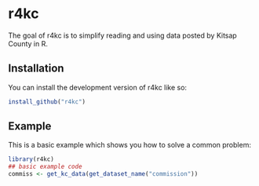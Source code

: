 
# r4kc

<!-- badges: start -->
<!-- badges: end -->

The goal of r4kc is to simplify reading and using data posted by Kitsap County in R. 

## Installation

You can install the development version of r4kc like so:

``` r
install_github("r4kc")
```

## Example

This is a basic example which shows you how to solve a common problem:

``` r
library(r4kc)
## basic example code
commiss <- get_kc_data(get_dataset_name("commission"))
```

